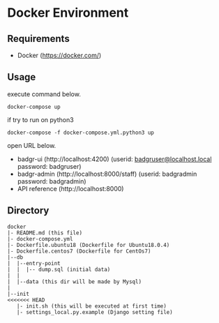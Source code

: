 # Docker Environment

## Requirements
* Docker
(https://docker.com/)

## Usage

execute command below.
```
docker-compose up
```
if try to run on python3
```
docker-compose -f docker-compose.yml.python3 up
```
open URL below.

* badgr-ui (http://localhost:4200)
    (userid: badgruser@localhost.local password: badgruser)
* badgr-admin (http://localhost:8000/staff)
    (userid: badgradmin password: badgradmin)
* API reference (http://localhost:8000)


## Directory
```
docker
|- README.md (this file)
|- docker-compose.yml
|- Dockerfile.ubuntu18 (Dockerfile for Ubuntu18.0.4)
|- Dockerfile.centos7 (Dockerfile for CentOs7)
|--db
|  |--entry-point
|  |  |-- dump.sql (initial data)
|  |
|  |--data (this dir will be made by Mysql)
|
|--init
<<<<<<< HEAD
   |- init.sh (this will be executed at first time)
   |- settings_local.py.example (Django setting file)

